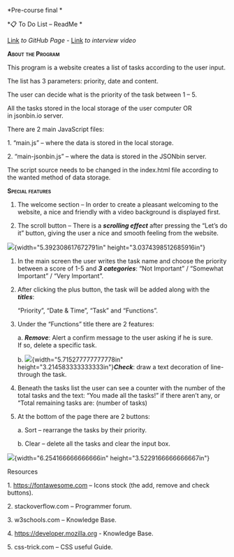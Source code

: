 *Pre-course final *

*📋 To Do List – ReadMe *

[Link](https://nirle97.github.io/pre-course-2021-final-boilerplate/src/index)
*to GitHub Page -*
[Link](https://drive.google.com/drive/u/0/folders/1nuYFyXPHc58K611upYpntbDDFYNb5gCw)
*to interview video*

**<span style="font-variant:small-caps;">About the Program</span>**

This program is a website creates a list of tasks according to the user
input.

The list has 3 parameters: priority, date and content.

The user can decide what is the priority of the task between 1 – 5.

All the tasks stored in the local storage of the user computer OR\
in jsonbin.io server.

There are 2 main JavaScript files:

1\. “main.js” – where the data is stored in the local storage.

2\. “main-jsonbin.js” – where the data is stored in the JSONbin server.

The script source needs to be changed in the index.html file according
to the wanted method of data storage.

**<span style="font-variant:small-caps;">Special features</span>**

1.  The welcome section – In order to create a pleasant welcoming to the
    website, a nice and friendly with a video background is
    displayed first.

2.  The scroll button – There is a ***scrolling effect*** after pressing
    the “Let’s do it” button, giving the user a nice and smooth feeling
    from the website.

![](media/image1.gif){width="5.392308617672791in"
height="3.0374398512685916in"}

1.  In the main screen the user writes the task name and choose the
    priority between a score of 1-5 and ***3 categories***: “Not
    Important” / “Somewhat Important” / “Very Important”.

2.  After clicking the plus button, the task will be added along with
    the ***titles***:

    “Priority”, “Date & Time”, “Task” and “Functions”.

3.  Under the “Functions” title there are 2 features:

    a.  ***Remove***: Alert a confirm message to the user asking if he
        is sure.\
        If so, delete a specific task.

    b.  ![](media/image2.gif){width="5.715277777777778in"
        height="3.214583333333333in"}***Check***: draw a text decoration
        of line-through the task.

4.  Beneath the tasks list the user can see a counter with the number of
    the total tasks and the text: “You made all the tasks!” if there
    aren’t any, or “Total remaining tasks are: (number of tasks)

5.  At the bottom of the page there are 2 buttons:

    a.  Sort – rearrange the tasks by their priority.

    b.  Clear – delete all the tasks and clear the input box.

![](media/image3.gif){width="6.254166666666666in"
height="3.5229166666666667in"}

Resources

1\. <https://fontawesome.com> – Icons stock (the add, remove and check
buttons).

2\. stackoverflow.com – Programmer forum.

3\. w3schools.com – Knowledge Base.

4\. <https://developer.mozilla.org> - Knowledge Base.

5\. css-trick.com – CSS useful Guide.
